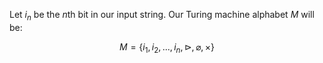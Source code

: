 Let $i_n$ be the $n$th bit in our input string. Our Turing machine alphabet $M$
will be:

$$
M = \{i_1, i_2, ..., i_n, \triangleright, \varnothing, \times \}
$$
